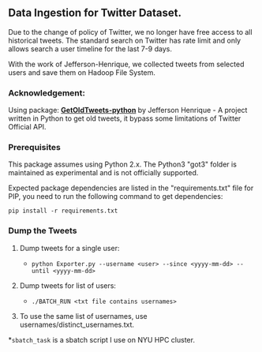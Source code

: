 
## Data Ingestion for Twitter Dataset.

Due to the change of policy of Twitter, we no longer have free access to all historical tweets. The standard search on Twitter has rate limit and only allows search a user timeline for the last 7-9 days. 

With the work of Jefferson-Henrique, we collected tweets from selected users and save them on Hadoop File System. 

### Acknowledgement: 

Using package: [**GetOldTweets-python**](https://github.com/Jefferson-Henrique/GetOldTweets-python) 
by Jefferson Henrique - 
A project written in Python to get old tweets, it bypass some limitations of Twitter Official API.


### Prerequisites
This package assumes using Python 2.x. The Python3 "got3" folder is maintained as experimental and is not officially supported.

Expected package dependencies are listed in the "requirements.txt" file for PIP, you need to run the following command to get dependencies:
```
pip install -r requirements.txt
```

### Dump the Tweets

1. Dump tweets for a single user:
	- `python Exporter.py --username <user> --since <yyyy-mm-dd> --until <yyyy-mm-dd>`
2. Dump tweets for list of users:
	- `./BATCH_RUN <txt file contains usernames>`

3. To use the same list of usernames, use usernames/distinct_usernames.txt.

*`sbatch_task` is a sbatch script I use on NYU HPC cluster. 
